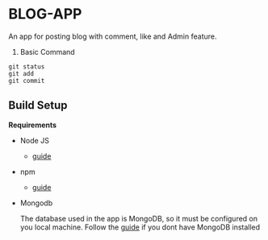 # BLOG-APP

An app for posting  blog  with comment, like  and  Admin feature.

1. Basic Command

```
git status
git add
git commit
```

## Build Setup

**Requirements**

- Node JS
  
  - [guide](https://nodejs.org/en/download/)
  
  
- npm
  
  - [guide](https://docs.npmjs.com/cli/install)
  
  
- Mongodb

  The database used in the app is MongoDB, so it must be configured on you local machine. Follow the [guide](https://docs.mongodb.com/manual/administration/install-on-linux/) if you dont have   MongoDB installed




